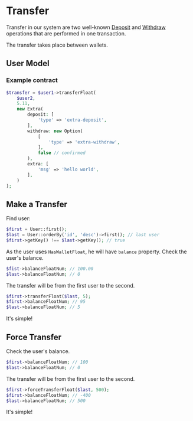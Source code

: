 # Transfer

Transfer in our system are two well-known [Deposit](deposit) and [Withdraw](withdraw) 
operations that are performed in one transaction.

The transfer takes place between wallets.

## User Model

<!--@include: _include/models/user_simple_float.md -->

### Example contract

```php
$transfer = $user1->transferFloat(
    $user2,
    5.11,
    new Extra(
        deposit: [
            'type' => 'extra-deposit',
        ],
        withdraw: new Option(
            [
                'type' => 'extra-withdraw',
            ],
            false // confirmed
        ),
        extra: [
            'msg' => 'hello world',
        ],
    )
);
```

## Make a Transfer

Find user:

```php
$first = User::first(); 
$last = User::orderBy('id', 'desc')->first(); // last user
$first->getKey() !== $last->getKey(); // true
```

As the user uses `HasWalletFloat`, he will have `balance` property. 
Check the user's balance.

```php
$fist->balanceFloatNum; // 100.00
$last->balanceFloatNum; // 0
```

The transfer will be from the first user to the second.

```php
$first->transferFloat($last, 5); 
$first->balanceFloatNum; // 95
$last->balanceFloatNum; // 5
```

It's simple!

## Force Transfer

Check the user's balance.

```php
$first->balanceFloatNum; // 100
$last->balanceFloatNum; // 0
```

The transfer will be from the first user to the second.

```php
$first->forceTransferFloat($last, 500); 
$first->balanceFloatNum; // -400
$last->balanceFloatNum; // 500
```

It's simple!
